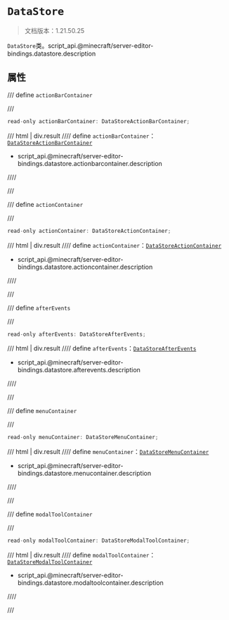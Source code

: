 # `DataStore`

> 文档版本：1.21.50.25

`DataStore`类。script_api.@minecraft/server-editor-bindings.datastore.description

## 属性

/// define
`actionBarContainer`


///

```js
read-only actionBarContainer: DataStoreActionBarContainer;
```

/// html | div.result
//// define
`actionBarContainer`：[`DataStoreActionBarContainer`](./datastoreactionbarcontainer.md)

- script_api.@minecraft/server-editor-bindings.datastore.actionbarcontainer.description


////

///


/// define
`actionContainer`


///

```js
read-only actionContainer: DataStoreActionContainer;
```

/// html | div.result
//// define
`actionContainer`：[`DataStoreActionContainer`](./datastoreactioncontainer.md)

- script_api.@minecraft/server-editor-bindings.datastore.actioncontainer.description


////

///


/// define
`afterEvents`


///

```js
read-only afterEvents: DataStoreAfterEvents;
```

/// html | div.result
//// define
`afterEvents`：[`DataStoreAfterEvents`](./datastoreafterevents.md)

- script_api.@minecraft/server-editor-bindings.datastore.afterevents.description


////

///


/// define
`menuContainer`


///

```js
read-only menuContainer: DataStoreMenuContainer;
```

/// html | div.result
//// define
`menuContainer`：[`DataStoreMenuContainer`](./datastoremenucontainer.md)

- script_api.@minecraft/server-editor-bindings.datastore.menucontainer.description


////

///


/// define
`modalToolContainer`


///

```js
read-only modalToolContainer: DataStoreModalToolContainer;
```

/// html | div.result
//// define
`modalToolContainer`：[`DataStoreModalToolContainer`](./datastoremodaltoolcontainer.md)

- script_api.@minecraft/server-editor-bindings.datastore.modaltoolcontainer.description


////

///

